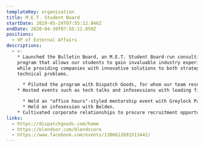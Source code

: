 ```yaml
---
templateKey: organization
title: M.E.T. Student Board
startDate: 2019-05-24T07:55:12.846Z
endDate: 2020-04-30T07:55:12.859Z
positions:
  - VP of External Affairs
descriptions:
  - >-
    * Launched the Bulletin Board, an M.E.T. Student Board-run consulting
    program that allows our students to gain invaluable industry experience
    while providing companies with innovative solutions to both strategic and
    technical problems.

      * Piloted the program with Dispatch Goods, for whom our team researched and prototyped a reusable container tracking system; and with Blendoor, for whom our team built out a data collection pipeline for their BlendScore product.
    * Hosted events such as tech talks and infosessions with leading figures in the technology sector, creating opportunities for our fellow Berkeley students and facilitating collaboration with other campus organizations.

      * Held an "office hours"-styled mentorship event with Greylock Partners.
      * Held an infosession with Belden.
    * Cultivated corporate relationships to procure recruitment opportunities for M.E.T. students.
links:
  - https://dispatchgoods.com/home
  - https://blendoor.com/blendscore
  - https://www.facebook.com/events/1386612691513442/
---
```


